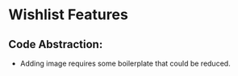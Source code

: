 # Wishlist Features

## Code Abstraction:
- Adding image requires some boilerplate that could be reduced.